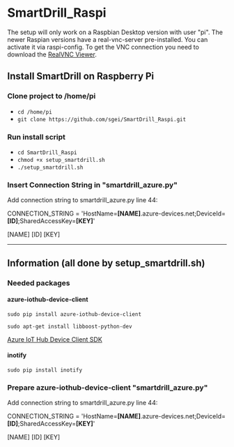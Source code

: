 # SmartDrill_Raspi

The setup will only work on a Raspbian Desktop version with user "pi".
The newer Raspian versions have a real-vnc-server pre-installed. You can activate it via raspi-config.
To get the VNC connection you need to download the [RealVNC Viewer](https://www.realvnc.com/de/connect/download/viewer/).

## Install SmartDrill on Raspberry Pi

### Clone project to /home/pi

- `cd /home/pi`
- `git clone https://github.com/sgei/SmartDrill_Raspi.git`

### Run install script

- `cd SmartDrill_Raspi`
- `chmod +x setup_smartdrill.sh`
- `./setup_smartdrill.sh`

### Insert Connection String in "smartdrill_azure.py"

Add connection string to smartdrill_azure.py line 44:

CONNECTION_STRING = 'HostName=**[NAME]**.azure-devices.net;DeviceId=**[ID]**;SharedAccessKey=**[KEY]**'

[NAME]
[ID]
[KEY]

---
## Information (all done by setup_smartdrill.sh)

### Needed packages

#### azure-iothub-device-client

`sudo pip install azure-iothub-device-client`

`sudo apt-get install libboost-python-dev`

[Azure IoT Hub Device Client SDK](https://pypi.org/project/azure-iothub-device-client/)

#### inotify

 `sudo pip install inotify`
 
### Prepare azure-iothub-device-client "smartdrill_azure.py"
 
Add connection string to smartdrill_azure.py line 44:

CONNECTION_STRING = 'HostName=**[NAME]**.azure-devices.net;DeviceId=**[ID]**;SharedAccessKey=**[KEY]**'

[NAME]
[ID]
[KEY]
